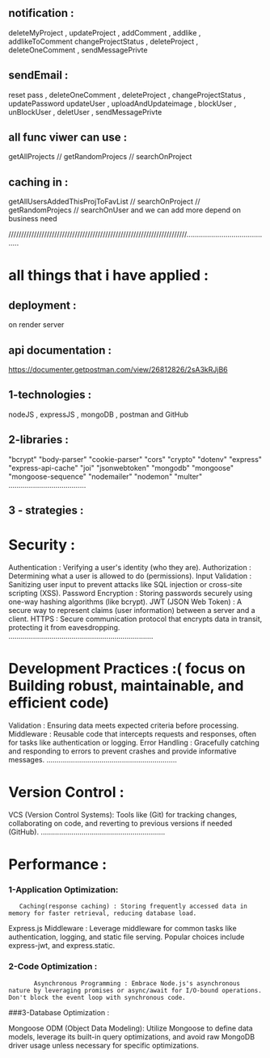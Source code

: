 
## notification :
deleteMyProject , updateProject , addComment , addlike , addlikeToComment
changeProjectStatus , deleteProject , deleteOneComment , sendMessagePrivte

## sendEmail :  
reset pass , deleteOneComment , deleteProject , changeProjectStatus  , updatePassword
updateUser , uploadAndUpdateimage , blockUser , unBlockUser , deletUser , sendMessagePrivte

## all func viwer can use :
getAllProjects // getRandomProjecs  // searchOnProject


## caching in :
getAllUsersAddedThisProjToFavList  // searchOnProject // getRandomProjecs // searchOnUser
and we can add more depend on business need 

//////////////////////////////////////////////////////////////////////..........................................

# all things that i have applied : 

## deployment :
 on render server 
## api documentation : 
https://documenter.getpostman.com/view/26812826/2sA3kRJjB6

## 1-technologies : 
nodeJS , expressJS , mongoDB , postman and GitHub
## 2-libraries : 
"bcrypt"
"body-parser"
"cookie-parser"
"cors"
"crypto"
"dotenv"
"express"
"express-api-cache"
"joi"
"jsonwebtoken"
"mongodb"
"mongoose"
"mongoose-sequence"
"nodemailer"
"nodemon"
"multer"
......................................
## 3 - strategies :

# Security :

Authentication : Verifying a user's identity (who they are).
Authorization : Determining what a user is allowed to do (permissions).
Input Validation : Sanitizing user input to prevent attacks like SQL injection or cross-site scripting (XSS).
Password Encryption : Storing passwords securely using one-way hashing algorithms (like bcrypt).
JWT (JSON Web Token) : A secure way to represent claims (user information) between a server and a client.
HTTPS : Secure communication protocol that encrypts data in transit, protecting it from eavesdropping.
.......................................................................
# Development Practices :( focus on Building robust, maintainable, and efficient code)

Validation : Ensuring data meets expected criteria before processing.
Middleware : Reusable code that intercepts requests and responses, often for tasks like authentication or logging.
Error Handling : Gracefully catching and responding to errors to prevent crashes and provide informative messages.
................................................................
# Version Control :

VCS (Version Control Systems): Tools like (Git) for tracking changes, collaborating on code, and reverting to previous versions if needed (GitHub).
.............................................................
# Performance : 

### 1-Application Optimization:

       Caching(response caching) : Storing frequently accessed data in memory for faster retrieval, reducing database load.
Express.js Middleware :     Leverage middleware for common tasks like authentication, logging, and static file serving. Popular choices include express-jwt, and express.static.

### 2-Code Optimization :

           Asynchronous Programming : Embrace Node.js's asynchronous nature by leveraging promises or async/await for I/O-bound operations. Don't block the event loop with synchronous code.

###3-Database Optimization :

Mongoose ODM (Object Data Modeling): Utilize Mongoose to define data models, leverage its built-in query optimizations, and avoid raw MongoDB driver usage unless necessary for specific optimizations.

